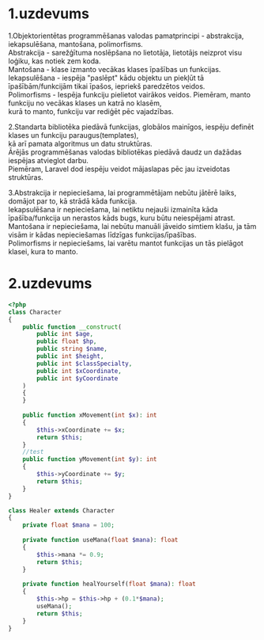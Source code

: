 # 1.uzdevums

1.Objektorientētas programmēšanas valodas pamatprincipi - abstrakcija, iekapsulēšana, mantošana, polimorfisms. <br>
Abstrakcija - sarežģītuma noslēpšana no lietotāja, lietotājs neizprot visu loģiku, kas notiek zem koda. <br>
Mantošana - klase izmanto vecākas klases īpašības un funkcijas. <br>
Iekapsulēšana - iespēja "paslēpt" kādu objektu un piekļūt tā īpašībām/funkcijām tikai īpašos, iepriekš paredzētos veidos. <br>
Polimorfisms - Iespēja funkciju pielietot vairākos veidos. Piemēram, manto funkciju no vecākas klases un katrā no klasēm, <br>
kurā to manto, funkciju var rediģēt pēc vajadzības. <br>

2.Standarta bibliotēka piedāvā funkcijas, globālos mainīgos, iespēju definēt klases un funkciju paraugus(templates), <br>
kā arī pamata algoritmus un datu struktūras.<br>
Ārējās programmēšanas valodas bibliotēkas piedāvā daudz un dažādas iespējas atvieglot darbu.<br>
Piemēram, Laravel dod iespēju veidot mājaslapas pēc jau izveidotas struktūras.

3.Abstrakcija ir nepieciešama, lai programmētājam nebūtu jātērē laiks, domājot par to, kā strādā kāda funkcija. <br>
Iekapsulēšana ir nepieciešama, lai netiktu nejauši izmainīta kāda īpašība/funkcija un nerastos kāds bugs, kuru būtu neiespējami atrast. <br>
Mantošana ir nepieciešama, lai nebūtu manuāli jāveido simtiem klašu, ja tām visām ir kādas nepieciešamas līdzīgas funkcijas/īpašības. <br>
Polimorfisms ir nepieciešams, lai varētu mantot funkcijas un tās pielāgot klasei, kura to manto.

# 2.uzdevums

```php
<?php
class Character
{ 
    public function __construct(
        public int $age,
        public float $hp,
        public string $name,
        public int $height,
        public int $classSpecialty,
        public int $xCoordinate,
        public int $yCoordinate
    )
    {
    }
    
    public function xMovement(int $x): int
    {
        $this->xCoordinate += $x;
        return $this;
    }
    //test
    public function yMovement(int $y): int
    {
        $this->yCoordinate += $y;
        return $this;
    }
}
```
```php
class Healer extends Character
{
    private float $mana = 100;
    
    private function useMana(float $mana): float
    {
        $this->mana *= 0.9;
        return $this;
    }
    
    private function healYourself(float $mana): float
    {
        $this->hp = $this->hp + (0.1*$mana);
        useMana();
        return $this;
    }
}
```


